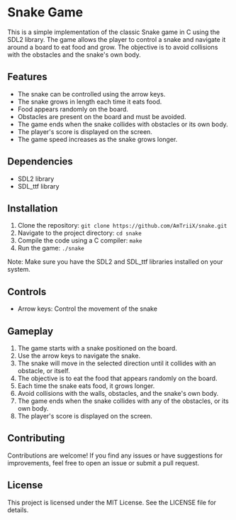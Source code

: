 # Snake Game

This is a simple implementation of the classic Snake game in C using the SDL2 library. The game allows the player to control a snake and navigate it around a board to eat food and grow. The objective is to avoid collisions with the obstacles and the snake's own body.

## Features

- The snake can be controlled using the arrow keys.
- The snake grows in length each time it eats food.
- Food appears randomly on the board.
- Obstacles are present on the board and must be avoided.
- The game ends when the snake collides with obstacles or its own body.
- The player's score is displayed on the screen.
- The game speed increases as the snake grows longer.

## Dependencies

- SDL2 library
- SDL_ttf library

## Installation

1. Clone the repository: `git clone https://github.com/AmTriiX/snake.git`
2. Navigate to the project directory: `cd snake`
3. Compile the code using a C compiler: `make`
4. Run the game: `./snake`

Note: Make sure you have the SDL2 and SDL_ttf libraries installed on your system.

## Controls

- Arrow keys: Control the movement of the snake

## Gameplay

1. The game starts with a snake positioned on the board.
2. Use the arrow keys to navigate the snake.
3. The snake will move in the selected direction until it collides with an obstacle, or itself.
4. The objective is to eat the food that appears randomly on the board.
5. Each time the snake eats food, it grows longer.
6. Avoid collisions with the walls, obstacles, and the snake's own body.
7. The game ends when the snake collides with any of the obstacles, or its own body.
8. The player's score is displayed on the screen.

## Contributing

Contributions are welcome! If you find any issues or have suggestions for improvements, feel free to open an issue or submit a pull request.

## License

This project is licensed under the MIT License. See the LICENSE file for details.